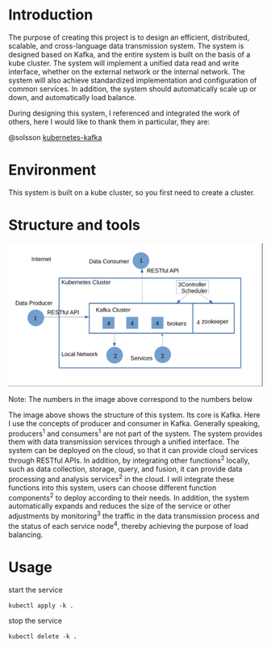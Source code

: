 # Introduction

The purpose of creating this project is to design an efficient, distributed, scalable, and cross-language data transmission system. The system is designed based on Kafka, and the entire system is built on the basis of a kube cluster. The system will implement a unified data read and write interface, whether on the external network or the internal network. The system will also achieve standardized implementation and configuration of common services. In addition, the system should automatically scale up or down, and automatically load balance.

During designing this system, I referenced and integrated the work of others, here I would like to thank them in particular, they are:

@solsson [kubernetes-kafka](https://github.com/Yolean/kubernetes-kafka)

# Environment

This system is built on a kube cluster, so you first need to create a cluster.

# Structure and tools

![sys-structure](structure.png)

Note: The numbers in the image above correspond to the numbers below

The image above shows the structure of this system. Its core is Kafka. Here I use the concepts of producer and consumer in Kafka. Generally speaking, producers<sup>1</sup> and consumers<sup>1</sup> are not part of the system. The system provides them with data transmission services through a unified interface. The system can be deployed on the cloud, so that it can provide cloud services through RESTful APIs. In addition, by integrating other functions<sup>2</sup> locally, such as data collection, storage, query, and fusion, it can provide data processing and analysis services<sup>2</sup> in the cloud. I will integrate these functions into this system, users can choose different function components<sup>2</sup> to deploy according to their needs. In addition, the system automatically expands and reduces the size of the service or other adjustments by monitoring<sup>3</sup> the traffic in the data transmission process and the status of each service node<sup>4</sup>, thereby achieving the purpose of load balancing.



# Usage

start the service

```
kubectl apply -k .
```

stop the service

```
kubectl delete -k .
```
